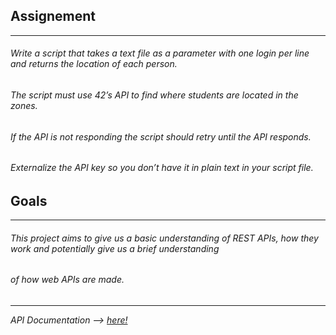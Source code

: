 ## Assignement
----
###### Write a script that takes a text file as a parameter with one login per line and returns the location of each person.
###### The script must use 42’s API to find where students are located in the zones.
###### If the API is not responding the script should retry until the API responds.
###### Externalize the API key so you don’t have it in plain text in your script file.

## Goals
----
###### This project aims to give us a basic understanding of REST APIs, how they work and potentially give us a brief understanding
###### of how web APIs are made.

----

_API Documentation —> [here!](https://api.intra.42.fr/apidoc)_

